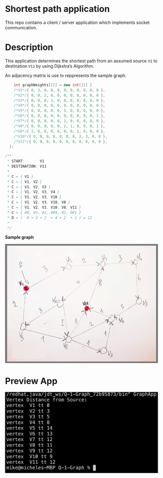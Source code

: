 # Shortest path application

This repo contains a client / server application which implements socket communication.

# Description

This application determines the shortest path from an assumed source `V1` to destination `V11` by using Dijkstra’s Algorithm.

An adjacency matrix is use to reppresents the sample graph.

```java
    int graphWeights[][] = new int[][] {
    /*V1*/{ 0, 3, 0, 0, 0, 0, 0, 0, 0, 0, 0 },
    /*V2*/{ 0, 0, 2, 0, 0, 0, 0, 0, 0, 0, 0 },
    /*V3*/{ 0, 0, 0, 3, 0, 0, 0, 0, 0, 4, 0 },
    /*V4*/{ 0, 0, 0, 0, 6, 0, 0, 0, 0, 0, 0 },
    /*V5*/{ 0, 0, 0, 0, 0, 5, 0, 0, 0, 0, 0 },
    /*V6*/{ 0, 0, 0, 0, 0, 0, 0, 0, 0, 0, 1 },
    /*V7*/{ 0, 0, 0, 0, 0, 1, 0, 0, 0, 0, 0 },
    /*V8*/{ 0, 0, 0, 0, 0, 2, 1, 0, 0, 0, 1 },
    /*V9*/{ 2, 0, 0, 0, 0, 0, 0, 1, 0, 0, 0 },
    /*V10*/{ 0, 0, 0, 0, 0, 0, 0, 2, 3, 0, 0 },
    /*V11*/{ 0, 0, 8, 0, 0, 0, 0, 0, 0, 0, 0 },
  };

```

```java
/**
 * START:       V1
 * DESTINATION: V11
 *
 * C = { V1 }
 * C = { V1, V2 }
 * C = { V1, V2, V3 }
 * C = { V1, V2, V3, V4 }
 * C = { V1, V2, V3, V10 }
 * C = { V1, V2, V3, V10, V8 }
 * C = { V1, V2, V3, V10, V8, V11 }
 * C = { 00, 03, 02, 004, 02, 001 }
 * D = (  0 + 3 + 2  + 4 + 2  + 1 ) = 12
 *
 */
```

**Sample graph**

![alt](./docs/sample-graph.png)

# Preview App

![alt](./docs/app-preview.png)
